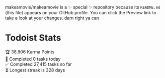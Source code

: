 makeamovie/makeamovie is a ✨ special ✨ repository because its `README.md` (this file) appears on your GitHub profile.
You can click the Preview link to take a look at your changes. darn right ya can

# Todoist Stats

<!-- TODO-IST:START -->
🏆  38,806 Karma Points           
🌸  Completed 0 tasks today           
✅  Completed 27,415 tasks so far           
⏳  Longest streak is 328 days
<!-- TODO-IST:END -->